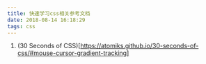 ```yaml
---
title: 快速学习css相关参考文档
date: 2018-08-14 16:18:29
tags: css
---
```


1. (30 Seconds of CSS)[https://atomiks.github.io/30-seconds-of-css/#mouse-cursor-gradient-tracking]
